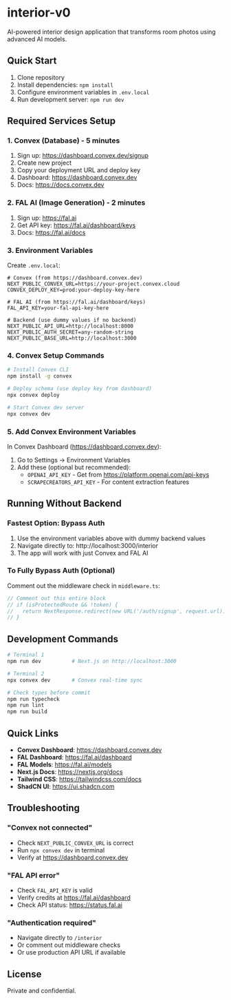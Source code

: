# interior-v0

AI-powered interior design application that transforms room photos using advanced AI models.

## Quick Start

1. Clone repository
2. Install dependencies: `npm install`
3. Configure environment variables in `.env.local`
4. Run development server: `npm run dev`

## Required Services Setup

### 1. Convex (Database) - 5 minutes
1. Sign up: https://dashboard.convex.dev/signup
2. Create new project
3. Copy your deployment URL and deploy key
4. Dashboard: https://dashboard.convex.dev
5. Docs: https://docs.convex.dev

### 2. FAL AI (Image Generation) - 2 minutes
1. Sign up: https://fal.ai
2. Get API key: https://fal.ai/dashboard/keys
3. Docs: https://fal.ai/docs

### 3. Environment Variables
Create `.env.local`:
```env
# Convex (from https://dashboard.convex.dev)
NEXT_PUBLIC_CONVEX_URL=https://your-project.convex.cloud
CONVEX_DEPLOY_KEY=prod:your-deploy-key-here

# FAL AI (from https://fal.ai/dashboard/keys)
FAL_API_KEY=your-fal-api-key-here

# Backend (use dummy values if no backend)
NEXT_PUBLIC_API_URL=http://localhost:8000
NEXT_PUBLIC_AUTH_SECRET=any-random-string
NEXT_PUBLIC_BASE_URL=http://localhost:3000
```

### 4. Convex Setup Commands
```bash
# Install Convex CLI
npm install -g convex

# Deploy schema (use deploy key from dashboard)
npx convex deploy

# Start Convex dev server
npx convex dev
```

### 5. Add Convex Environment Variables
In Convex Dashboard (https://dashboard.convex.dev):
1. Go to Settings → Environment Variables
2. Add these (optional but recommended):
   - `OPENAI_API_KEY` - Get from https://platform.openai.com/api-keys
   - `SCRAPECREATORS_API_KEY` - For content extraction features

## Running Without Backend

### Fastest Option: Bypass Auth
1. Use the environment variables above with dummy backend values
2. Navigate directly to: http://localhost:3000/interior
3. The app will work with just Convex and FAL AI

### To Fully Bypass Auth (Optional)
Comment out the middleware check in `middleware.ts`:
```typescript
// Comment out this entire block
// if (isProtectedRoute && !token) {
//   return NextResponse.redirect(new URL('/auth/signup', request.url))
// }
```

## Development Commands

```bash
# Terminal 1
npm run dev          # Next.js on http://localhost:3000

# Terminal 2  
npx convex dev       # Convex real-time sync

# Check types before commit
npm run typecheck
npm run lint
npm run build
```

## Quick Links

- **Convex Dashboard**: https://dashboard.convex.dev
- **FAL Dashboard**: https://fal.ai/dashboard
- **FAL Models**: https://fal.ai/models
- **Next.js Docs**: https://nextjs.org/docs
- **Tailwind CSS**: https://tailwindcss.com/docs
- **ShadCN UI**: https://ui.shadcn.com

## Troubleshooting

### "Convex not connected"
- Check `NEXT_PUBLIC_CONVEX_URL` is correct
- Run `npx convex dev` in terminal
- Verify at https://dashboard.convex.dev

### "FAL API error"
- Check `FAL_API_KEY` is valid
- Verify credits at https://fal.ai/dashboard
- Check API status: https://status.fal.ai

### "Authentication required"
- Navigate directly to `/interior`
- Or comment out middleware checks
- Or use production API URL if available

## License

Private and confidential.